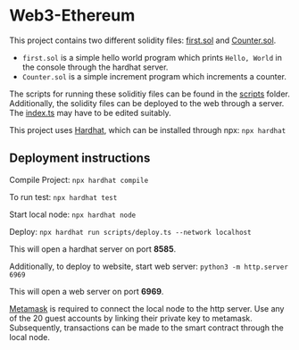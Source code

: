 # Web3-Ethereum
This project contains two different solidity files: [first.sol](./contracts/first.sol) and [Counter.sol](./contracts/Counter.sol).

- `first.sol` is a simple hello world program which prints `Hello, World` in the console through the hardhat server.
- `Counter.sol` is a simple increment program which increments a counter.

The scripts for running these soliditiy files can be found in the [scripts](./scripts/) folder. Additionally, the solidity files can be deployed to the web through a server. The [index.ts](./src/index.ts) may have to be edited suitably.

This project uses [Hardhat](https://hardhat.org), which can be installed through npx: `npx hardhat`
## Deployment instructions
Compile Project:
`npx hardhat compile`

To run test: `npx hardhat test`

Start local node: `npx hardhat node`

Deploy: `npx hardhat run scripts/deploy.ts --network localhost`

This will open a hardhat server on port **8585**.

Additionally, to deploy to website, start web server: `python3 -m http.server 6969`

This will open a web server on port **6969**.

[Metamask](https://metamask.io) is required to connect the local node to the http server. Use any of the 20 guest accounts by linking their private key to metamask. Subsequently, transactions can be made to the smart contract through the local node.



